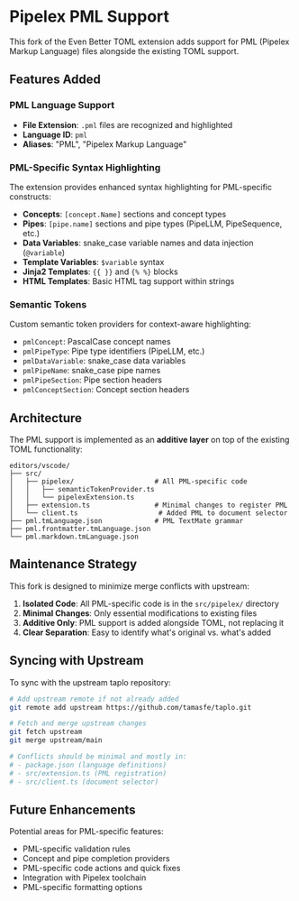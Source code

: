 # Pipelex PML Support

This fork of the Even Better TOML extension adds support for PML (Pipelex Markup Language) files alongside the existing TOML support.

## Features Added

### PML Language Support
- **File Extension**: `.pml` files are recognized and highlighted
- **Language ID**: `pml` 
- **Aliases**: "PML", "Pipelex Markup Language"

### PML-Specific Syntax Highlighting
The extension provides enhanced syntax highlighting for PML-specific constructs:

- **Concepts**: `[concept.Name]` sections and concept types
- **Pipes**: `[pipe.name]` sections and pipe types (PipeLLM, PipeSequence, etc.)
- **Data Variables**: snake_case variable names and data injection (`@variable`)
- **Template Variables**: `$variable` syntax
- **Jinja2 Templates**: `{{ }}` and `{% %}` blocks
- **HTML Templates**: Basic HTML tag support within strings

### Semantic Tokens
Custom semantic token providers for context-aware highlighting:

- `pmlConcept`: PascalCase concept names
- `pmlPipeType`: Pipe type identifiers (PipeLLM, etc.)
- `pmlDataVariable`: snake_case data variables
- `pmlPipeName`: snake_case pipe names
- `pmlPipeSection`: Pipe section headers
- `pmlConceptSection`: Concept section headers

## Architecture

The PML support is implemented as an **additive layer** on top of the existing TOML functionality:

```
editors/vscode/
├── src/
│   ├── pipelex/                    # All PML-specific code
│   │   ├── semanticTokenProvider.ts
│   │   └── pipelexExtension.ts
│   ├── extension.ts                # Minimal changes to register PML
│   └── client.ts                    # Added PML to document selector
├── pml.tmLanguage.json             # PML TextMate grammar
├── pml.frontmatter.tmLanguage.json
└── pml.markdown.tmLanguage.json
```

## Maintenance Strategy

This fork is designed to minimize merge conflicts with upstream:

1. **Isolated Code**: All PML-specific code is in the `src/pipelex/` directory
2. **Minimal Changes**: Only essential modifications to existing files
3. **Additive Only**: PML support is added alongside TOML, not replacing it
4. **Clear Separation**: Easy to identify what's original vs. what's added

## Syncing with Upstream

To sync with the upstream taplo repository:

```bash
# Add upstream remote if not already added
git remote add upstream https://github.com/tamasfe/taplo.git

# Fetch and merge upstream changes
git fetch upstream
git merge upstream/main

# Conflicts should be minimal and mostly in:
# - package.json (language definitions)
# - src/extension.ts (PML registration)
# - src/client.ts (document selector)
```

## Future Enhancements

Potential areas for PML-specific features:

- PML-specific validation rules
- Concept and pipe completion providers
- PML-specific code actions and quick fixes
- Integration with Pipelex toolchain
- PML-specific formatting options
